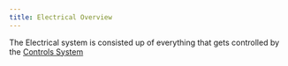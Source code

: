 ```yaml
---
title: Electrical Overview
---
```


The Electrical system is consisted up of everything that gets controlled by the [Controls System](control-system)
